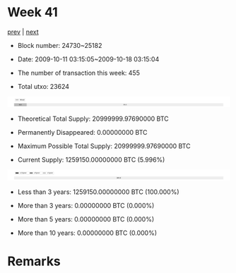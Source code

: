 # Week 41

[prev](week0040.md) | [next](week0042.md)

- Block number: 24730~25182

- Date: 2009-10-11 03:15:05~2009-10-18 03:15:04

- The number of transaction this week: 455

- Total utxo: 23624

![](../images/mined_week0041.png)

- Theoretical Total Supply: 20999999.97690000 BTC

- Permanently Disappeared: 0.00000000 BTC

- Maximum Possible Total Supply: 20999999.97690000 BTC

- Current Supply: 1259150.00000000 BTC (5.996%)

![](../images/year_week0041.png)


- Less than 3 years: 1259150.00000000 BTC (100.000%)

- More than 3 years: 0.00000000 BTC (0.000%)

- More than 5 years: 0.00000000 BTC (0.000%)

- More than 10 years: 0.00000000 BTC (0.000%)

# Remarks

